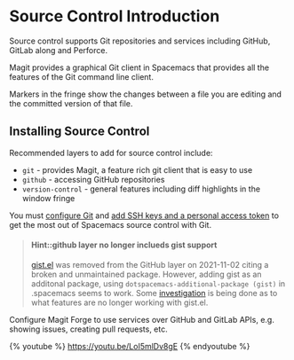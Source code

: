 # Source Control Introduction

Source control supports Git repositories and services including GitHub, GitLab along and Perforce.

Magit provides a graphical Git client in Spacemacs that provides all the features of the Git command line client.

Markers in the fringe show the changes between a file you are editing and the committed version of that file.

## Installing Source Control ##

Recommended layers to add for source control include:

* `git` - provides Magit, a feature rich git client that is easy to use
* `github` - accessing GitHub repositories
* `version-control` - general features including diff highlights in the window fringe

You must [configure Git](git-configuraiton.html) and [add SSH keys and a personal access token](source-code/github-configuration.md) to get the most out of Spacemacs source control with Git.

> #### Hint::github layer no longer inclueds gist support
> [gist.el](http://github.com/defunkt/gist.el) was removed from the GitHub layer on 2021-11-02 citing a broken and unmaintained package.  However, adding gist as an additonal package, using `dotspacemacs-additional-package (gist)` in .spacemacs seems to work.  Some [investigation](https://github.com/syl20bnr/spacemacs/issues/15183) is being done as to what features are no longer working with gist.el.

Configure Magit Forge to use services over GitHub and GitLab APIs, e.g. showing issues, creating pull requests, etc.

{% youtube %}
https://youtu.be/LoI5mlDv8gE
{% endyoutube %}
